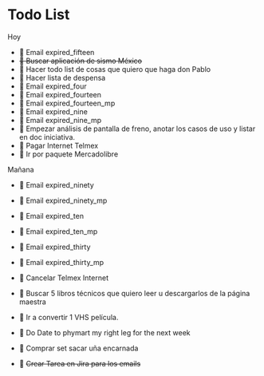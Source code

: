# Todo List

Hoy

* 🔴 Email expired_fifteen
* ~~🔴 Buscar aplicación de sismo México~~
* 🔴 Hacer todo list de cosas que quiero que haga don Pablo
* 🔴 Hacer lista de despensa
* 🔴 Email expired_four
* 🔴 Email expired_fourteen
* 🔴 Email expired_fourteen_mp
* 🔴 Email expired_nine
* 🔴 Email expired_nine_mp
* 🔴 Empezar análisis de pantalla de freno, anotar los casos de uso y listar en doc iniciativa.
* 🔴 Pagar Internet Telmex
* 🔴 Ir por paquete Mercadolibre

Mañana

* 🔴 Email expired_ninety
* 🔴 Email expired_ninety_mp
* 🔴 Email expired_ten
* 🔴 Email expired_ten_mp
* 🔴 Email expired_thirty
* 🔴 Email expired_thirty_mp
* 🔴 Cancelar Telmex Internet
* 🔵 Buscar 5 libros técnicos que quiero leer u descargarlos de la página maestra

* 🔵 Ir a convertir 1 VHS película.
* 🔵 Do Date to phymart my right leg for the next week
* 🔵 Comprar set sacar uña encarnada

* 🔴 ~~Crear Tarea en Jira para los emails~~
